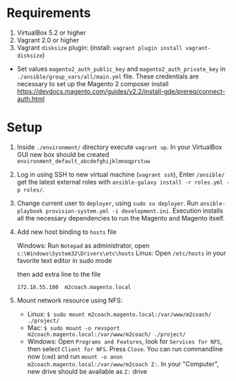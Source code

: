 # Requirements

1. VirtualBox 5.2 or higher
2. Vagrant 2.0 or higher
3. Vagrant `disksize` plugin: (install: `vagrant plugin install vagrant-disksize`)

* Set values `magento2_auth_public_key` and `magento2_auth_private_key` in `./ansible/group_vars/all/main.yml` file. These credentials are necessary to set up the Magento 2 composer install https://devdocs.magento.com/guides/v2.2/install-gde/prereq/connect-auth.html

# Setup

1. Inside `./environment/` directory execute `vagrant up`. In your VirtualBox GUI new box should be created `environment_default_abcdefghijklmnoqprstuw`
2. Log in using SSH to new virtual machine (`vagrant ssh`), Enter `/ansible/` get the latest external roles with `ansible-galaxy install -r roles.yml -p roles/`.
3. Change current user to `deployer`, using `sudo su deployer`. Run `ansible-playbook provision-system.yml -i development.ini`. Execution installs all the necessary dependencies to run the Magento and Magento itself.
3. Add new host binding to `hosts` file

   Windows: Run `Notepad` as administrator, open `c:\Windows\System32\Drivers\etc\hosts`
   Linux: Open `/etc/hosts` in your favorite text editor in sudo mode

   then add extra line to the file
   ```
   172.16.55.100  m2coach.magento.local
   ```

4. Mount network resource using NFS:
   * Linux: `$ sudo mount m2coach.magento.local:/var/www/m2coach/ ./project/`
   * Mac: `$ sudo mount -o revsport m2coach.magento.local:/var/www/m2coach/ ./project/`
   * Windows: Open `Programs and Features`, look for `Services for NFS`, then select `Client for NFS`. Press `Close`. You can run commandline now (`cmd`) and run `mount -o anon m2coach.magento.local:/var/www/m2coach Z:`. In your "Computer", new drive should be available as `Z:` drive
